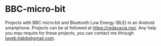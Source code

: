 # BBC-micro-bit
Projects with BBC micro:bit and Bluetooth Low Energy (BLE) in an Android smartphone.
Projects can be at followed at https://redacacia.me/. 
Any help you may require for these projects, you can contact me through tayeb.habib@gmail.com. 
